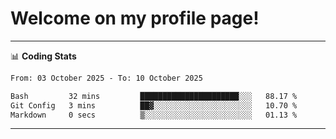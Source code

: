 # Welcome on my profile page!
<!-- print(("dralla"[::-1]+"s").capitalize()) -->

<!-- ---
👨🏻‍💻 **Busy With**
* Learning new Skills.
* Building small Projects.
* Being helpful. -->

---
📊 **Coding Stats**
<!--START_SECTION:waka-->

```txt
From: 03 October 2025 - To: 10 October 2025

Bash         32 mins         ██████████████████████░░░   88.17 %
Git Config   3 mins          ██▓░░░░░░░░░░░░░░░░░░░░░░   10.70 %
Markdown     0 secs          ▒░░░░░░░░░░░░░░░░░░░░░░░░   01.13 %
```

<!--END_SECTION:waka-->
---
